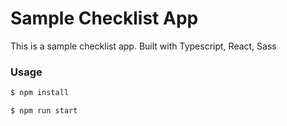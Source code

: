 # Sample Checklist App

This is a sample checklist app. Built with Typescript, React, Sass

### Usage

```sh
$ npm install
```

```sh
$ npm run start
```